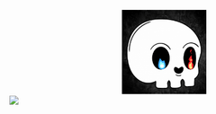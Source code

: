 
<p align="left">
          <img src =https://github.com/Slayer98/Slayer98/blob/main/_main.gif width="150" height="150" alt="" hspace="200"/> 
          <img src =https://github.com/Slayer98/Slayer98/blob/main/src/void.gif height="150"> 

</p>


<!---# Hello --->
